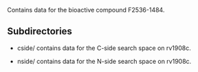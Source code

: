 Contains data for the bioactive compound F2536-1484.

## Subdirectories

- cside/ contains data for the C-side search space on rv1908c.

- nside/ contains data for the N-side search space on rv1908c.

